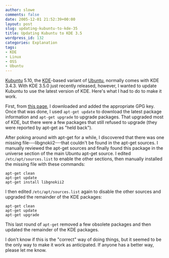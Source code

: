 ```yaml
---
author: slowe
comments: false
date: 2005-12-01 21:52:39+00:00
layout: post
slug: updating-kubuntu-to-kde-35
title: Updating Kubuntu to KDE 3.5
wordpress_id: 132
categories: Explanation
tags:
- KDE
- Linux
- OSS
- Ubuntu
---
```


[Kubuntu](http://kubuntu.org/) 5.10, the [KDE](http://www.kde.org/)-based variant of [Ubuntu](http://www.ubuntulinux.org/), normally comes with KDE 3.4.3. With KDE 3.5.0 just recently released, however, I wanted to update Kubuntu to use the latest version of KDE. Here's what I had to do to make it work.

First, from [this page](http://kubuntu.org/announcements/kde-35.php), I downloaded and added the appropriate GPG key. Once that was done, I used `apt-get update` to download the latest package information and `apt-get upgrade` to upgrade packages. That upgraded most of KDE, but there were a few packages that still refused to upgrade (they were reported by apt-get as "held back").

After poking around with apt-get for a while, I discovered that there was one missing file---libgnokii2---that couldn't be found in the apt-get sources. I manually reviewed the apt-get sources and finally found this package in the universe section of the main Ubuntu apt-get source. I edited `/etc/apt/sources.list` to enable the other sections, then manually installed the missing file with these commands:

    apt-get clean  
    apt-get update  
    apt-get install libgnokii2

I then edited `/etc/apt/sources.list` again to disable the other sources and upgraded the remainder of the KDE packages:

    apt-get clean  
    apt-get update  
    apt-get upgrade

This last round of `apt-get` removed a few obsolete packages and then updated the remainder of the KDE packages.

I don't know if this is the "correct" way of doing things, but it seemed to be the only way to make it work as anticipated. If anyone has a better way, please let me know.
